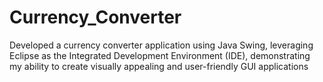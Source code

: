 # Currency_Converter
Developed a currency converter application using Java Swing, leveraging Eclipse as the Integrated Development Environment (IDE), demonstrating my ability to create visually appealing and user-friendly GUI applications
